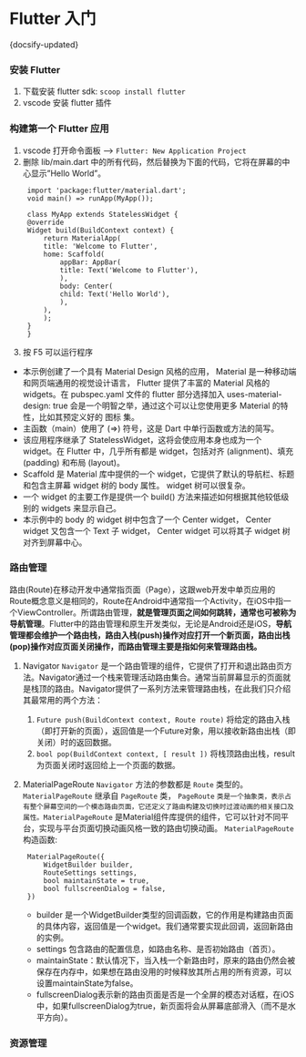 # Flutter 入门
{docsify-updated}

### 安装 Flutter
1. 下载安装 flutter sdk: `scoop install flutter`
2. vscode 安装 flutter 插件

### 构建第一个 Flutter 应用
1. vscode 打开命令面板 ——> `Flutter: New Application Project`
2. 删除 lib/main.dart 中的所有代码，然后替换为下面的代码，它将在屏幕的中心显示”Hello World”。
   ```
    import 'package:flutter/material.dart';
    void main() => runApp(MyApp());

    class MyApp extends StatelessWidget {
    @override
    Widget build(BuildContext context) {
        return MaterialApp(
        title: 'Welcome to Flutter',
        home: Scaffold(
            appBar: AppBar(
            title: Text('Welcome to Flutter'),
            ),
            body: Center(
            child: Text('Hello World'),
            ),
        ),
        );
    }
    }
   ```
3. 按 F5 可以运行程序

+ 本示例创建了一个具有 Material Design 风格的应用， Material 是一种移动端和网页端通用的视觉设计语言， Flutter 提供了丰富的 Material 风格的 widgets。在 pubspec.yaml 文件的 flutter 部分选择加入 uses-material-design: true 会是一个明智之举，通过这个可以让您使用更多 Material 的特性，比如其预定义好的 图标 集。
+ 主函数（main）使用了 (=>) 符号，这是 Dart 中单行函数或方法的简写。
+ 该应用程序继承了 StatelessWidget，这将会使应用本身也成为一个 widget。在 Flutter 中，几乎所有都是 widget，包括对齐 (alignment)、填充 (padding) 和布局 (layout)。
+ Scaffold 是 Material 库中提供的一个 widget，它提供了默认的导航栏、标题和包含主屏幕 widget 树的 body 属性。 widget 树可以很复杂。
+ 一个 widget 的主要工作是提供一个 build() 方法来描述如何根据其他较低级别的 widgets 来显示自己。
+ 本示例中的 body 的 widget 树中包含了一个 Center widget， Center widget 又包含一个 Text 子 widget， Center widget 可以将其子 widget 树对齐到屏幕中心。

### 路由管理
路由(Route)在移动开发中通常指页面（Page），这跟web开发中单页应用的Route概念意义是相同的，Route在Android中通常指一个Activity，在iOS中指一个ViewController。所谓路由管理，**就是管理页面之间如何跳转，通常也可被称为导航管理**。Flutter中的路由管理和原生开发类似，无论是Android还是iOS，**导航管理都会维护一个路由栈，路由入栈(push)操作对应打开一个新页面，路由出栈(pop)操作对应页面关闭操作，而路由管理主要是指如何来管理路由栈。**

1. Navigator
   `Navigator` 是一个路由管理的组件，它提供了打开和退出路由页方法。Navigator通过一个栈来管理活动路由集合。通常当前屏幕显示的页面就是栈顶的路由。Navigator提供了一系列方法来管理路由栈，在此我们只介绍其最常用的两个方法：
   1. `Future push(BuildContext context, Route route)`
      将给定的路由入栈（即打开新的页面），返回值是一个Future对象，用以接收新路由出栈（即关闭）时的返回数据。
   2. `bool pop(BuildContext context, [ result ])`
      将栈顶路由出栈，result为页面关闭时返回给上一个页面的数据。

2. MaterialPageRoute
   `Navigator` 方法的参数都是 `Route` 类型的。
   `MaterialPageRoute` 继承自 `PageRoute` 类， `PageRoute` `类是一个抽象类，表示占有整个屏幕空间的一个模态路由页面，它还定义了路由构建及切换时过渡动画的相关接口及属性。MaterialPageRoute` 是Material组件库提供的组件，它可以针对不同平台，实现与平台页面切换动画风格一致的路由切换动画。
   `MaterialPageRoute` 构造函数:
   ```
    MaterialPageRoute({
        WidgetBuilder builder,
        RouteSettings settings,
        bool maintainState = true,
        bool fullscreenDialog = false,
    })
   ```
    + builder 是一个WidgetBuilder类型的回调函数，它的作用是构建路由页面的具体内容，返回值是一个widget。我们通常要实现此回调，返回新路由的实例。
    + settings 包含路由的配置信息，如路由名称、是否初始路由（首页）。
    + maintainState：默认情况下，当入栈一个新路由时，原来的路由仍然会被保存在内存中，如果想在路由没用的时候释放其所占用的所有资源，可以设置maintainState为false。
    + fullscreenDialog表示新的路由页面是否是一个全屏的模态对话框，在iOS中，如果fullscreenDialog为true，新页面将会从屏幕底部滑入（而不是水平方向）。
  
### 资源管理